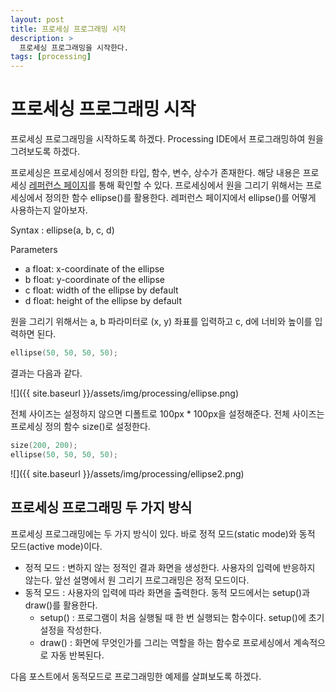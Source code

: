 ```yaml
---
layout: post
title: 프로세싱 프로그래밍 시작
description: >
  프로세싱 프로그래밍을 시작한다.
tags: [processing]
---
```


# 프로세싱 프로그래밍 시작

프로세싱 프로그래밍을 시작하도록 하겠다. Processing IDE에서 프로그래밍하여 원을 그려보도록 하겠다.

프로세싱은 프로세싱에서 정의한 타입, 함수, 변수, 상수가 존재한다. 해당 내용은 프로세싱 [레퍼런스 페이지](https://www.processing.org/reference/)를 통해 확인할 수 있다. 프로세싱에서 원을 그리기 위해서는 프로세싱에서 정의한 함수 ellipse()를 활용한다. 레퍼런스 페이지에서 ellipse()를 어떻게 사용하는지 알아보자.


Syntax : ellipse(a, b, c, d)

Parameters
* a	float: x-coordinate of the ellipse
* b	float: y-coordinate of the ellipse
* c	float: width of the ellipse by default
* d	float: height of the ellipse by default

원을 그리기 위해서는 a, b 파라미터로 (x, y) 좌표를 입력하고 c, d에 너비와 높이를 입력하면 된다.

```cpp
ellipse(50, 50, 50, 50);
```

결과는 다음과 같다.

![]({{ site.baseurl }}/assets/img/processing/ellipse.png)

전체 사이즈는 설정하지 않으면 디폴트로 100px * 100px을 설정해준다. 전체 사이즈는 프로세싱 정의 함수 size()로 설정한다.

```cpp
size(200, 200);
ellipse(50, 50, 50, 50);
```

![]({{ site.baseurl }}/assets/img/processing/ellipse2.png)

## 프로세싱 프로그래밍 두 가지 방식

프로세싱 프로그래밍에는 두 가지 방식이 있다. 바로 정적 모드(static mode)와 동적 모드(active mode)이다.

* 정적 모드 : 변하지 않는 정적인 결과 화면을 생성한다. 사용자의 입력에 반응하지 않는다. 앞선 설명에서 원 그리기 프로그래밍은 정적 모드이다.
* 동적 모드 : 사용자의 입력에 따라 화면을 출력한다. 동적 모드에서는 setup()과 draw()를 활용한다.
  * setup() : 프로그램이 처음 실행될 때 한 번 실행되는 함수이다. setup()에 초기 설정을 작성한다.
  * draw() : 화면에 무엇인가를 그리는 역할을 하는 함수로 프로세싱에서 계속적으로 자동 반복된다.

다음 포스트에서 동적모드로 프로그래밍한 예제를 살펴보도록 하겠다.

